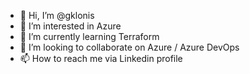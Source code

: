 - 👋 Hi, I’m @gklonis
- 👀 I’m interested in Azure
- 🌱 I’m currently learning Terraform
- 💞️ I’m looking to collaborate on Azure / Azure DevOps
- 📫 How to reach me via Linkedin profile

<!---
gklonis/gklonis is a ✨ special ✨ repository because its `README.md` (this file) appears on your GitHub profile.
You can click the Preview link to take a look at your changes.
--->
